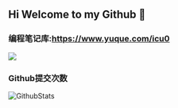## Hi Welcome to my Github 👋

### 编程笔记库:https://www.yuque.com/icu0

<a link="https://www.yuque.com/icu0">
  <img src="https://user-images.githubusercontent.com/84832795/212478754-bb2b6468-c2ef-486b-ae8b-a79a0faf715d.png" />

<!-- ![image](https://user-images.githubusercontent.com/84832795/212478754-bb2b6468-c2ef-486b-ae8b-a79a0faf715d.png) -->
</a>

<br/>


### Github提交次数<br/>
![GithubStats](https://github-readme-stats.vercel.app/api?username=cool-icu0&show_icons=true&theme=dark&count_private=true)


<!-- github使用语言 -->
<!-- ![Most Used Languages](https://github-readme-stats.vercel.app/api/top-langs/?username=cool-icu0&theme=dark&layout=compact) -->

